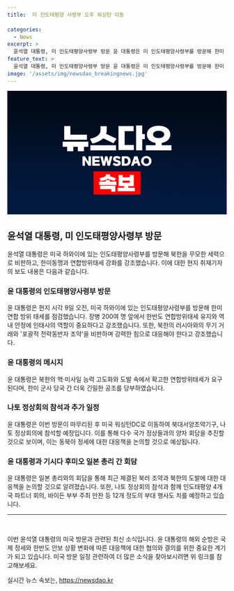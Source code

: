 ```yaml
---
title:  미 인도태평양 사령부 오후 워싱턴 이동

categories:
  - News
excerpt: >
  윤석열 대통령, 미 인도태평양사령부 방문 윤 대통령은 미 인도태평양사령부를 방문해 한미 동맹과 연합방위태세를 강화하고 북한을 비판했다. 이어 미국으로 이동하여 나토 정상회의 참석 및 다수 국가와의 양자회담을 추진 중이라고 대통령실은 밝혔다. 최신 동북아 정세 논의에 주력할 것으로 예상된다.
feature_text: >
  윤석열 대통령, 미 인도태평양사령부 방문 윤 대통령은 미 인도태평양사령부를 방문해 한미 동맹과 연합방위태세를 강화하고 북한을 비판했다. 이어 미국으로 이동하여 나토 정상회의 참석 및 다수 국가와의 양자회담을 추진 중이라고 대통령실은 밝혔다. 최신 동북아 정세 논의에 주력할 것으로 예상된다.
image: '/assets/img/newsdao_breakingnews.jpg'
---
```


<p><img src="/assets/img/newsdao_breakingnews.jpg" alt="pcversion 속보" /></p>

<h2 data-ke-size="size26">윤석열 대통령, 미 인도태평양사령부 방문</h2>

<p data-ke-size="size16">윤석열 대통령은 미국 하와이에 있는 인도태평양사령부를 방문해 북한을 무모한 세력으로 비판하고, 한미동맹과 연합방위태세 강화를 강조했습니다. 이에 대한 현지 취재기자의 보도 내용은 다음과 같습니다.</p>

<h3><b>윤 대통령의 인도태평양사령부 방문</b></h3>

<p data-ke-size="size16">윤 대통령은 현지 시각 9일 오전, 미국 하와이에 있는 인도태평양사령부를 방문해 한미 연합 방위 태세를 점검했습니다. 장병 200여 명 앞에서 한반도 연합방위태세 유지와 역내 안정에 인태사의 역할이 중요하다고 강조했습니다. 또한, 북한의 러시아와의 무기 거래와 '포괄적 전략동반자 조약'을 비판하며 강력한 힘으로 대응해야 한다고 강조했습니다.</p>

<h3><b>윤 대통령의 메시지</b></h3>

<p data-ke-size="size16">윤 대통령은 북한의 핵·미사일 능력 고도화와 도발 속에서 확고한 연합방위태세가 요구된다며, 한미 군사 당국 간 더욱 긴밀한 공조를 당부하였습니다.</p>

<h3><b>나토 정상회의 참석과 추가 일정</b></h3>

<p data-ke-size="size16">윤 대통령은 이번 방문이 마무리된 후 미국 워싱턴DC로 이동하여 북대서양조약기구, 나토 정상회의에 참석할 예정입니다. 이를 통해 다수 국가 정상들과의 양자 회담을 추진할 것으로 보이며, 이는 동북아 정세에 대한 대응책을 논의할 것으로 예상됩니다.</p>

<h3><b>윤 대통령과 기시다 후미오 일본 총리 간 회담</b></h3>

<p data-ke-size="size16">윤 대통령은 일본 총리와의 회담을 통해 최근 체결된 북러 조약과 북한의 도발에 대한 대응책을 논의할 것으로 알려졌습니다. 또한, 나토 정상회의 참석과 함께 인도태평양 4개국 파트너 회의, 바이든 부부 주최 만찬 등 12개 정도의 부대 행사도 치를 예정하고 있습니다.</p>

<hr>

<p data-ke-size="size16">&nbsp;</p>

<p data-ke-size="size16">이번 윤석열 대통령의 미국 방문과 관련된 최신 소식입니다. 윤 대통령의 해외 순방은 국제 정세와 한반도 안보 상황 변화에 따른 대응책에 대한 협의와 결의를 위한 중요한 계기가 되고 있습니다. 미국 방문 일정 관련하여 더 많은 소식을 찾아보시려면 위 링크를 참고해보세요.</p>
실시간 뉴스 속보는, <a href="https://newsdao.kr" rel="dofollow">https://newsdao.kr</a>


